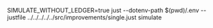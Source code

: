 SIMULATE_WITHOUT_LEDGER=true just --dotenv-path $(pwd)/.env --justfile ../../../../../src/improvements/single.just simulate